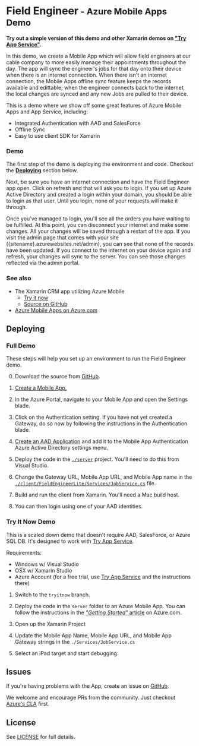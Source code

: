 # Field Engineer<small> - Azure Mobile Apps Demo</small>

**Try out a simple version of this demo and other Xamarin demos on ["Try App Service"](https://aka.ms/trymobile).**

In this demo, we create a Mobile App which will allow field engineers at our cable company to more easily manage their appointments throughout the day. The app will sync the engineer's jobs for that day onto their device when there is an internet connection. When there isn't an internet connection, the Mobile Apps offline sync feature keeps the records available and edittable; when the engineer connects back to the internet, the local changes are synced and any new Jobs are pulled to their device.

This is a demo where we show off some great features of Azure Mobile Apps and App Service, including:
 - Integrated Authentication with AAD and SalesForce
 - Offline Sync
 - Easy to use client SDK for Xamarin

### Demo

The first step of the demo is deploying the environment and code. Checkout the **[Deploying](#deploying)** section below.

Next, be sure you have an internet connection and have the Field Engineer app open. Click on refresh and that will ask you to login. If you set up Azure Active Directory and created a login within your domain, you should be able to login as that user. Until you login, none of your requests will make it through.

Once you've managed to login, you'll see all the orders you have waiting to be fulfilled. At this point, you can disconnect your internet and make some changes. All your changes will be saved through a restart of the app. If you visit the admin page that comes with your site ({sitename}.azurewebsites.net/admin), you can see that none of the records have been updated. If you connect to the internet on your device again and refresh, your changes will sync to the server. You can see those changes reflected via the admin portal.

### See also

 - The Xamarin CRM app utilizing Azure Mobile
   - [Try it now](aka.ms/trymobile)
   - [Source on GitHub](https://github.com/xamarin/app-crm/)
 - [Azure Mobile Apps on Azure.com](https://azure.microsoft.com/en-us/services/app-service/mobile/)

## Deploying

### Full Demo

These steps will help you set up an environment to run the Field Engineer demo.

0. Download the source from [GitHub](https://github.com/azure/fieldengineer).

1. [Create a Mobile App.](https://azure.microsoft.com/en-us/documentation/articles/app-service-mobile-dotnet-backend-xamarin-ios-get-started-preview/)

2. In the Azure Portal, navigate to your Mobile App and open the Settings blade.

3. Click on the Authentication setting. If you have not yet created a Gateway, do so now by following the instructions in the Authentication blade.

4. [Create an AAD Application](https://azure.microsoft.com/en-us/documentation/articles/app-service-mobile-how-to-configure-active-directory-authentication-preview/) and add it to the Mobile App Authentication Azure Active Directory settings menu.

5. Deploy the code in the [`./server`](./server) project. You'll need to do this from Visual Studio.

6. Change the Gateway URL, Mobile App URL, and Mobile App name in the [`./client/FieldEngineerLite/Services/JobService.cs`](./client/FieldEngineerLite/Services/JobService.cs) file.

7. Build and run the client from Xamarin. You'll need a Mac build host.

8. You can then login using one of your AAD identities.

### Try It Now Demo

This is a scaled down demo that doesn't require AAD, SalesForce, or Azure SQL DB. It's designed to work with [Try App Service](https://tryappservice.azure.com/).

Requirements:
 - Windows w/ Visual Studio
 - OSX w/ Xamarin Studio
 - Azure Account (for a free trial, use [Try App Service](https://aka.ms/trymobile) and the instructions there)

1. Switch to the `tryitnow` branch.

2. Deploy the code in the `server` folder to an Azure Mobile App. You can follow the instructions in the [*"Getting Started"* article](https://azure.microsoft.com/en-us/documentation/articles/app-service-mobile-dotnet-backend-xamarin-ios-get-started-preview/) on Azure.com.

3. Open up the Xamarin Project

4. Update the Mobile App Name, Mobile App URL, and Mobile App Gateway strings in the `./Services/JobService.cs`

5. Select an iPad target and start debugging.

## Issues

If you're having problems with the App, create an issue on [GitHub](https://github.com/azure/fieldengineer/issues).

We welcome and encourage PRs from the community. Just checkout [Azure's CLA](https://cla.azure.com/) first.

## License

See [LICENSE](./LICENSE) for full details.
